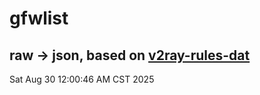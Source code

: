 # gfwlist
## raw -> json, based on [v2ray-rules-dat](https://github.com/Loyalsoldier/v2ray-rules-dat)
Sat Aug 30 12:00:46 AM CST 2025

